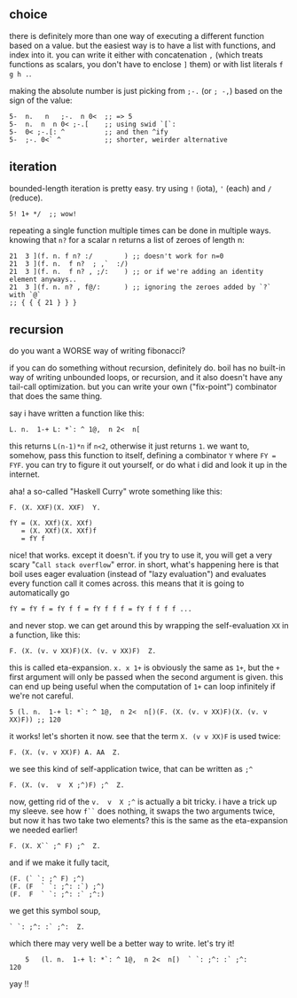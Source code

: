 ## choice
there is definitely more than one way of executing a different function based on a value. but the easiest way is to have a list with functions, and index into it. you can write it either with concatenation `,` (which treats functions as scalars, you don't have to enclose `]` them) or with list literals `f g h .`.

making the absolute number is just picking from `;-.` (or `; -,`) based on the sign of the value:

```
5-  n.   n   ;-.  n 0<  ;; => 5
5-  n.  n  n 0< ;-.[    ;; using swid `[`:
5-  0< ;-.[: ^          ;; and then ^ify
5-  ;-. 0<` ^           ;; shorter, weirder alternative
```

## iteration
bounded-length iteration is pretty easy. try using `!` (iota), `'` (each) and `/` (reduce).
```
5! 1+ */  ;; wow!
```

repeating a single function multiple times can be done in multiple ways. knowing that `n?` for a scalar n returns a list of zeroes of length n:
```
21  3 ](f. n. f n? :/        ) ;; doesn't work for n=0
21  3 ](f. n.  f n?  ; ,`  :/)
21  3 ](f. n.  f n? , ;/:    ) ;; or if we're adding an identity element anyways..
21  3 ](f. n. n? , f@/:      ) ;; ignoring the zeroes added by `?` with `@`
;; { { { 21 } } }
```


## recursion
do you want a WORSE way of writing fibonacci?

if you can do something without recursion, definitely do. boil has no built-in way of writing unbounded loops, or recursion, and it also doesn't have any tail-call optimization. but you can write your own ("fix-point") combinator that does the same thing.

say i have written a function like this:

```
L. n.  1-+ L: *`: ^ 1@,  n 2<  n[
```
this returns `L(n-1)*n` if `n<2`, otherwise it just returns `1`. we want to, somehow, pass this function to itself, defining a combinator `Y` where `FY = FYF`. you can try to figure it out yourself, or do what i did and look it up in the internet.

aha! a so-called "Haskell Curry" wrote something like this:
```
F. (X. XXF)(X. XXF)  Y.

fY = (X. XXf)(X. XXf)
   = (X. XXf)(X. XXf)f
   = fY f
```
nice! that works. except it doesn't. if you try to use it, you will get a very scary "`Call stack overflow`" error. in short, what's happening here is that boil uses eager evaluation (instead of "lazy evaluation") and evaluates every function call it comes across. this means that it is going to automatically go
```
fY = fY f = fY f f = fY f f f = fY f f f f ...
```
and never stop. we can get around this by wrapping the self-evaluation `XX` in a function, like this:
```
F. (X. (v. v XX)F)(X. (v. v XX)F)  Z.
```
this is called eta-expansion. `x. x 1+` is obviously the same as `1+`, but the `+` first argument will only be passed when the second argument is given. this can end up being useful when the computation of `1+` can loop infinitely if we're not careful.
```
5 (l. n.  1-+ l: *`: ^ 1@,  n 2<  n[)(F. (X. (v. v XX)F)(X. (v. v XX)F)) ;; 120
```
it works! let's shorten it now. see that the term `X. (v v XX)F` is used twice:
```
F. (X. (v. v XX)F) A. AA  Z.
```
we see this kind of self-application twice, that can be written as `;^`
```
F. (X. (v.  v  X ;^)F) ;^  Z.
```
now, getting rid of the `v.  v  X ;^` is actually a bit tricky. i have a trick up my sleeve. see how ``` f`` ``` does nothing, it swaps the two arguments twice, but now it has two take two elements? this is the same as the eta-expansion we needed earlier!
```
F. (X. X`` ;^ F) ;^  Z.
```
and if we make it fully tacit, 
```
(F. (` `: ;^ F) ;^)
(F. (F  ` `: ;^: :`) ;^)
(F.  F  ` `: ;^: :` ;^:)
```
we get this symbol soup,
```
` `: ;^: :` ;^:  Z.
```
which there may very well be a better way to write. let's try it!
```
    5   (l. n.  1-+ l: *`: ^ 1@,  n 2<  n[)  ` `: ;^: :` ;^:
120
```
yay !!